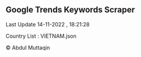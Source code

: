 

## Google Trends Keywords Scraper 
 
Last Update 14-11-2022 , 18:21:28

Country List :
VIETNAM.json



© Abdul Muttaqin 
